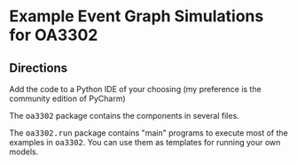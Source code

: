 # Example Event Graph Simulations for OA3302

## Directions
Add the code to a Python IDE of your choosing (my preference is the community edition of PyCharm)

The <tt>oa3302</tt> package contains the components in several files.

The <tt>oa3302.run</tt> package contains "main" programs to execute most of the examples in <tt>oa3302</tt>.
You can use them as templates for running your own models.

